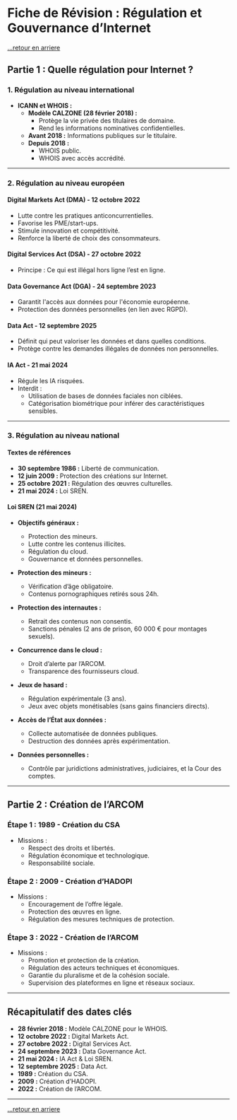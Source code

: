# Fiche de Révision : Régulation et Gouvernance d’Internet

[...retour en arriere](../menu.md)

## Partie 1 : Quelle régulation pour Internet ?

### 1. Régulation au niveau international
- **ICANN et WHOIS :**
  - **Modèle CALZONE (28 février 2018) :**
    - Protège la vie privée des titulaires de domaine.
    - Rend les informations nominatives confidentielles.
  - **Avant 2018 :** Informations publiques sur le titulaire.
  - **Depuis 2018 :**
    - WHOIS public.
    - WHOIS avec accès accrédité.

---

### 2. Régulation au niveau européen

#### **Digital Markets Act (DMA)** - 12 octobre 2022
- Lutte contre les pratiques anticoncurrentielles.
- Favorise les PME/start-ups.
- Stimule innovation et compétitivité.
- Renforce la liberté de choix des consommateurs.

#### **Digital Services Act (DSA)** - 27 octobre 2022
- Principe : Ce qui est illégal hors ligne l’est en ligne.

#### **Data Governance Act (DGA)** - 24 septembre 2023
- Garantit l'accès aux données pour l'économie européenne.
- Protection des données personnelles (en lien avec RGPD).

#### **Data Act** - 12 septembre 2025
- Définit qui peut valoriser les données et dans quelles conditions.
- Protège contre les demandes illégales de données non personnelles.

#### **IA Act** - 21 mai 2024
- Régule les IA risquées.
- Interdit :
  - Utilisation de bases de données faciales non ciblées.
  - Catégorisation biométrique pour inférer des caractéristiques sensibles.

---

### 3. Régulation au niveau national

#### Textes de références
- **30 septembre 1986 :** Liberté de communication.
- **12 juin 2009 :** Protection des créations sur Internet.
- **25 octobre 2021 :** Régulation des œuvres culturelles.
- **21 mai 2024 :** Loi SREN.

#### Loi SREN (21 mai 2024)
- **Objectifs généraux :**
  - Protection des mineurs.
  - Lutte contre les contenus illicites.
  - Régulation du cloud.
  - Gouvernance et données personnelles.
  
- **Protection des mineurs :**
  - Vérification d’âge obligatoire.
  - Contenus pornographiques retirés sous 24h.

- **Protection des internautes :**
  - Retrait des contenus non consentis.
  - Sanctions pénales (2 ans de prison, 60 000 € pour montages sexuels).

- **Concurrence dans le cloud :**
  - Droit d’alerte par l’ARCOM.
  - Transparence des fournisseurs cloud.

- **Jeux de hasard :**
  - Régulation expérimentale (3 ans).
  - Jeux avec objets monétisables (sans gains financiers directs).

- **Accès de l’État aux données :**
  - Collecte automatisée de données publiques.
  - Destruction des données après expérimentation.

- **Données personnelles :**
  - Contrôle par juridictions administratives, judiciaires, et la Cour des comptes.

---

## Partie 2 : Création de l’ARCOM

### Étape 1 : **1989 - Création du CSA**
- Missions :
  - Respect des droits et libertés.
  - Régulation économique et technologique.
  - Responsabilité sociale.

### Étape 2 : **2009 - Création d’HADOPI**
- Missions :
  - Encouragement de l’offre légale.
  - Protection des œuvres en ligne.
  - Régulation des mesures techniques de protection.

### Étape 3 : **2022 - Création de l’ARCOM**
- Missions :
  - Promotion et protection de la création.
  - Régulation des acteurs techniques et économiques.
  - Garantie du pluralisme et de la cohésion sociale.
  - Supervision des plateformes en ligne et réseaux sociaux.

---

## Récapitulatif des dates clés
- **28 février 2018 :** Modèle CALZONE pour le WHOIS.
- **12 octobre 2022 :** Digital Markets Act.
- **27 octobre 2022 :** Digital Services Act.
- **24 septembre 2023 :** Data Governance Act.
- **21 mai 2024 :** IA Act & Loi SREN.
- **12 septembre 2025 :** Data Act.
- **1989 :** Création du CSA.
- **2009 :** Création d’HADOPI.
- **2022 :** Création de l’ARCOM.

---

[...retour en arriere](../menu.md)

